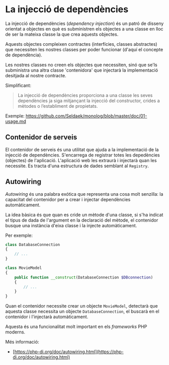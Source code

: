 # La injecció de dependències

La injecció de dependències (_dependency injection_) és un patró de disseny orientat a objectes en
 què es subministren els objectes a una classe en lloc de ser la mateixa classe la que crea
  aquests objectes. 

Aquests objectes compleixen contractes (interfícies, classes abstractes) que necessiten les nostres
 classes per poder funcionar (d'aquí el concepte de dependència). 

Les nostres classes no creen els objectes que necessiten, sinó que se'ls subministra una altra 
classe 'contenidora' que injectarà la implementació desitjada al nostre contracte.

Simplificant:

> La injecció de dependències proporciona a una classe les seves dependències ja siga mitjançant 
  la injecció del constructor, crides a mètodes o l’establiment de propietats.

Exemple:
<https://github.com/Seldaek/monolog/blob/master/doc/01-usage.md>

## Contenidor de serveis

El contenidor de serveis és una utilitat que ajuda a la implementació de la injecció de dependències. 
S'encarrega de registrar totes les depedències (objectes) de l'aplicació. L'aplicació web les extraurà i 
injectarà quan les necessite. Es tracta d'una estructura de dades semblant al `Registry`.


## Autowiring

_Autowiring_ és una palabra exótica que representa una cosa molt senzilla: la capacitat del contenidor per a crear i 
injectar dependències automàticament.

La idea bàsica és que quan es cride un mètode d'una classe, si s'ha indicat el tipus de dada de l'argument en la 
declaració del mètode, el contenidor busque una instància d'eixa classe i 
la injecte automàticament. 

Per exemple:

```php
class DatabaseConnection
{
    // ...
}

class MovieModel
{
    public function __construct(DatabaseConnection $DBconnection)
    {
        // ...
    }
}
```

Quan el contenidor necessite crear un objecte `MovieModel`, detectarà que aquesta classe necessita un objecte 
`DatabaseConnection`, el buscarà en el contenidor i l'injectarà automàticament.

Aquesta és una funcionalitat molt important en els _frameworks_ PHP moderns.

Més informació:
* [https://php-di.org/doc/autowiring.html](https://php-di.org/doc/autowiring.html)